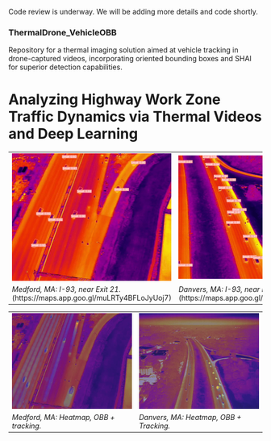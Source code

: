Code review is underway. We will be adding more details and code shortly. 

### ThermalDrone_VehicleOBB
Repository for a thermal imaging solution aimed at vehicle tracking in drone-captured videos, incorporating oriented bounding boxes and SHAI for superior detection capabilities.

# Analyzing Highway Work Zone Traffic Dynamics via Thermal Videos and Deep Learning


<table>
  <tr>
    <td> <img src="images_videos_gif/video-samples-OBB/DJI_20230523223312_0003_T-10_55-11_55-COMP-ezgif.com-video-to-gif-converter-2.gif"  alt="Andover-close call" ></td>
    <td> <img src="images_videos_gif/video-samples-OBB/DJI_20230531200344_0001_T-clip_vid2-ezgif.com-video-to-gif-converter.gif" alt="Auburn-speed of vehicles" ></td>
   </tr> 
   <tr>
      <td><i>Medford, MA: I-93, near Exit 21.</i> (https://maps.app.goo.gl/muLRTy4BFLoJyUoj7) </td>
      <td><i>Danvers, MA: I-93, near Exit 10.</i> (https://maps.app.goo.gl/j4ysifxbs8VmehxP6) </td>
  </tr>
</table>


<table>
  <tr>
    <td> <img src="images_videos_gif/heatmap_vid/DJI_20230523223312_0003_T-CLIP1-full-heatmap-ezgif.com-video-to-gif-converter.gif"  alt="Andover-close call" ></td>
    <td> <img src="images_videos_gif/heatmap_vid/DJI_0001-heatmap-clip_vid1-ezgif.com-video-to-gif-converter.gif" alt="Auburn-speed of vehicles" ></td>
   </tr> 
   <tr>
      <td><i>Medford, MA: Heatmap, OBB + tracking.</i> </td>
      <td><i>Danvers, MA: Heatmap, OBB + Tracking.</i> </td>
  </tr>
</table>
